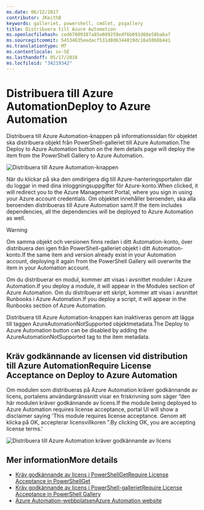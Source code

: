 ```yaml
---
ms.date: 06/12/2017
contributor: JKeithB
keywords: galleriet, powershell, cmdlet, psgallery
title: Distribuera till Azure Automation
ms.openlocfilehash: ced67809387a85e089259edf6b091d68e58ba6a7
ms.sourcegitcommit: 54534635eedacf531d8d6344019dc16a50b8b441
ms.translationtype: MT
ms.contentlocale: sv-SE
ms.lasthandoff: 05/17/2018
ms.locfileid: "34219342"
---
```

# <a name="deploy-to-azure-automation"></a><span data-ttu-id="90b6a-103">Distribuera till Azure Automation</span><span class="sxs-lookup"><span data-stu-id="90b6a-103">Deploy to Azure Automation</span></span>

<span data-ttu-id="90b6a-104">Distribuera till Azure Automation-knappen på informationssidan för objektet ska distribuera objekt från PowerShell-galleriet till Azure Automation.</span><span class="sxs-lookup"><span data-stu-id="90b6a-104">The Deploy to Azure Automation button on the item details page will deploy the item from the PowerShell Gallery to Azure Automation.</span></span>

![Distribuera till Azure Automation-knappen](../../Images/DeployToAzureAutomationButton.png)

<span data-ttu-id="90b6a-106">När du klickar på ska den omdirigera dig till Azure-hanteringsportalen där du loggar in med dina inloggningsuppgifter för Azure-konto.</span><span class="sxs-lookup"><span data-stu-id="90b6a-106">When clicked, it will redirect you to the Azure Management Portal, where you sign in using your Azure account credentials.</span></span>
<span data-ttu-id="90b6a-107">Om objektet innehåller beroenden, ska alla beroenden distribueras till Azure Automation samt.</span><span class="sxs-lookup"><span data-stu-id="90b6a-107">If the item includes dependencies, all the dependencies will be deployed to Azure Automation as well.</span></span>

> [!WARNING]
> <span data-ttu-id="90b6a-108">Om samma objekt och versionen finns redan i ditt Automation-konto, över distribuera den igen från PowerShell-galleriet objekt i ditt Automation-konto.</span><span class="sxs-lookup"><span data-stu-id="90b6a-108">If the same item and version already exist in your Automation account, deploying it again from the PowerShell Gallery will overwrite the item in your Automation account.</span></span>

<span data-ttu-id="90b6a-109">Om du distribuerar en modul, kommer att visas i avsnittet moduler i Azure Automation.</span><span class="sxs-lookup"><span data-stu-id="90b6a-109">If you deploy a module, it will appear in the Modules section of Azure Automation.</span></span>  <span data-ttu-id="90b6a-110">Om du distribuerar ett skript, kommer att visas i avsnittet Runbooks i Azure Automation.</span><span class="sxs-lookup"><span data-stu-id="90b6a-110">If you deploy a script, it will appear in the Runbooks section of Azure Automation.</span></span>

<span data-ttu-id="90b6a-111">Distribuera till Azure Automation-knappen kan inaktiveras genom att lägga till taggen AzureAutomationNotSupported objektmetadata.</span><span class="sxs-lookup"><span data-stu-id="90b6a-111">The Deploy to Azure Automation button can be disabled by adding the AzureAutomationNotSupported tag to the item metadata.</span></span>

## <a name="require-license-acceptance-on-deploy-to-azure-automation"></a><span data-ttu-id="90b6a-112">Kräv godkännande av licensen vid distribution till Azure Automation</span><span class="sxs-lookup"><span data-stu-id="90b6a-112">Require License Acceptance on Deploy to Azure Automation</span></span>

<span data-ttu-id="90b6a-113">Om modulen som distribueras på Azure Automation kräver godkännande av licens, portalens användargränssnitt visar en friskrivning som säger ”den här modulen kräver godkännande av licens.</span><span class="sxs-lookup"><span data-stu-id="90b6a-113">If the module being deployed to Azure Automation requires license acceptance, portal UI will show a disclaimer saying 'This module requires license acceptance.</span></span> <span data-ttu-id="90b6a-114">Genom att klicka på OK, accepterar licensvillkoren ”.</span><span class="sxs-lookup"><span data-stu-id="90b6a-114">By clicking OK, you are accepting license terms.'</span></span>

![Distribuera till Azure Automation kräver godkännande av licens](../../Images/DeployToAzureAutomationRequireLicenseAcceptanceDisclaimer.png)

## <a name="more-details"></a><span data-ttu-id="90b6a-116">Mer information</span><span class="sxs-lookup"><span data-stu-id="90b6a-116">More details</span></span>

- [<span data-ttu-id="90b6a-117">Kräv godkännande av licens i PowerShellGet</span><span class="sxs-lookup"><span data-stu-id="90b6a-117">Require License Acceptance in PowerShellGet</span></span>](../../concepts/module-license-acceptance.md)
- [<span data-ttu-id="90b6a-118">Kräv godkännande av licens i PowerShell-galleriet</span><span class="sxs-lookup"><span data-stu-id="90b6a-118">Require License Acceptance in PowerShell Gallery</span></span>](items-that-require-license-acceptance.md)
- [<span data-ttu-id="90b6a-119">Azure Automation-webbplatsen</span><span class="sxs-lookup"><span data-stu-id="90b6a-119">Azure Automation website</span></span>](http://azure.microsoft.com/services/automation/)
